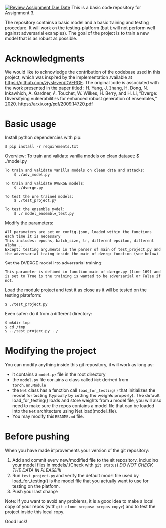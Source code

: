 [![Review Assignment Due Date](https://classroom.github.com/assets/deadline-readme-button-24ddc0f5d75046c5622901739e7c5dd533143b0c8e959d652212380cedb1ea36.svg)](https://classroom.github.com/a/vpaycMdZ)
This is a basic code repository for Assignment 3.

The repository contains a basic model and a basic training and testing
procedure. It will work on the testing-platform (but it will not
perform well against adversarial examples). The goal of the project is
to train a new model that is as robust as possible.

# Acknowledgments 

We would like to acknowledge the contribution of the codebase used in this project, which was inspired by the implementation available at https://github.com/zjysteven/DVERGE. The original code is associated with the work presented in the paper titled :
H. Yang, J. Zhang, H. Dong, N. Inkawhich, A. Gardner, A. Touchet, W. Wilkes, H. Berry, and H. Li, “Dverge:
Diversifying vulnerabilities for enhanced robust generation of ensembles,” 2020.
https://arxiv.org/pdf/2009.14720.pdf


# Basic usage

Install python dependencies with pip: 

    $ pip install -r requirements.txt

Overview:
    To train and validate vanilla models on clean dataset: 
        $ ./model.py
    
    To train and validate vanilla models on clean data and attacks:
        $ ./adv_model.py
    
    To train and validate DVERGE models:
        $ ./dverge.py
    
    To test the pre trained models:
        $ ./test_project.py

    To test the ensemble model:
        $ ./ model_ensemble_test.py

Modify the parameters:

    All paramaters are set on config.json, loaded within the functions each time it is necessary
    This includes: epochs, batch_size, lr, different epsilon, different alpha ...
    Except: testing arguments in the parser of main of test_project.py and the adversarial traing inside the main of dverge function (see below)

Set the DVERGE model into adversarial training:

    This parameter is defined in function main of dverge.py (line 169) and is set to True is the training is wanted to be adversarial or False if not.


Load the module project and test it as close as it will be tested on the testing plateform:

    $ ./test_project.py

Even safer: do it from a different directory:

    $ mkdir tmp
    $ cd /tmp
    $ ../test_project.py ../
 
# Modifying the project

You can modify anything inside this git repository, it will work as long as:

- it contains a `model.py` file in the root directory
- the `model.py` file contains a class called `Net` derived from `torch.nn.Module`
- the `Net` class has a function call `load_for_testing()` that initializes the model for testing (typically by setting the weights properly).  The default load_for_testing() loads and store weights from a model file, you will also need to make sure the repos contains a model file that can be loaded into the `Net` architecture using Net.load(model_file).
- You may modify this `README.md` file. 

# Before pushing

When you have made improvements your version of the git repository:

1. Add and commit every new/modified file to the git repository, including your model files in models/.(Check with `git status`) *DO NOT CHECK THE DATA IN PLEASE!!!!*
2. Run `test_project.py` and verify the default model file used by load_for_testing() is the model file that you actually want to use for testing on the platform. 
3. Push your last change

Note: If you want to avoid any problems, it is a good idea to make a local copy of your repos (with `git clone <repos> <repos-copy>`) and to test the project inside this local copy.

Good luck!
